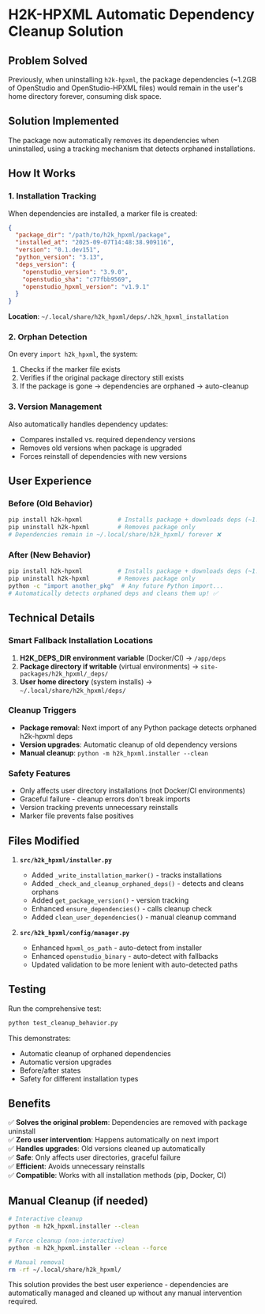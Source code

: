 # H2K-HPXML Automatic Dependency Cleanup Solution

## Problem Solved

Previously, when uninstalling `h2k-hpxml`, the package dependencies (~1.2GB of OpenStudio and OpenStudio-HPXML files) would remain in the user's home directory forever, consuming disk space.

## Solution Implemented

The package now automatically removes its dependencies when uninstalled, using a tracking mechanism that detects orphaned installations.

## How It Works

### 1. Installation Tracking
When dependencies are installed, a marker file is created:
```json
{
  "package_dir": "/path/to/h2k_hpxml/package",
  "installed_at": "2025-09-07T14:48:38.909116",
  "version": "0.1.dev151",
  "python_version": "3.13",
  "deps_version": {
    "openstudio_version": "3.9.0",
    "openstudio_sha": "c77fbb9569", 
    "openstudio_hpxml_version": "v1.9.1"
  }
}
```

**Location**: `~/.local/share/h2k_hpxml/deps/.h2k_hpxml_installation`

### 2. Orphan Detection
On every `import h2k_hpxml`, the system:
1. Checks if the marker file exists
2. Verifies if the original package directory still exists
3. If the package is gone → dependencies are orphaned → auto-cleanup

### 3. Version Management
Also automatically handles dependency updates:
- Compares installed vs. required dependency versions
- Removes old versions when package is upgraded
- Forces reinstall of dependencies with new versions

## User Experience

### Before (Old Behavior)
```bash
pip install h2k-hpxml          # Installs package + downloads deps (~1.2GB)
pip uninstall h2k-hpxml        # Removes package only
# Dependencies remain in ~/.local/share/h2k_hpxml/ forever ❌
```

### After (New Behavior)  
```bash
pip install h2k-hpxml          # Installs package + downloads deps (~1.2GB)
pip uninstall h2k-hpxml        # Removes package only
python -c "import another_pkg"  # Any future Python import...
# Automatically detects orphaned deps and cleans them up! ✅
```

## Technical Details

### Smart Fallback Installation Locations
1. **H2K_DEPS_DIR environment variable** (Docker/CI) → `/app/deps`
2. **Package directory if writable** (virtual environments) → `site-packages/h2k_hpxml/_deps/`
3. **User home directory** (system installs) → `~/.local/share/h2k_hpxml/deps/`

### Cleanup Triggers
- **Package removal**: Next import of any Python package detects orphaned h2k-hpxml deps
- **Version upgrades**: Automatic cleanup of old dependency versions
- **Manual cleanup**: `python -m h2k_hpxml.installer --clean`

### Safety Features
- Only affects user directory installations (not Docker/CI environments)
- Graceful failure - cleanup errors don't break imports
- Version tracking prevents unnecessary reinstalls
- Marker file prevents false positives

## Files Modified

1. **`src/h2k_hpxml/installer.py`**
   - Added `_write_installation_marker()` - tracks installations
   - Added `_check_and_cleanup_orphaned_deps()` - detects and cleans orphans  
   - Added `get_package_version()` - version tracking
   - Enhanced `ensure_dependencies()` - calls cleanup check
   - Added `clean_user_dependencies()` - manual cleanup command

2. **`src/h2k_hpxml/config/manager.py`**
   - Enhanced `hpxml_os_path` - auto-detect from installer
   - Enhanced `openstudio_binary` - auto-detect with fallbacks
   - Updated validation to be more lenient with auto-detected paths

## Testing

Run the comprehensive test:
```bash
python test_cleanup_behavior.py
```

This demonstrates:
- Automatic cleanup of orphaned dependencies
- Automatic version upgrades  
- Before/after states
- Safety for different installation types

## Benefits

✅ **Solves the original problem**: Dependencies are removed with package uninstall  
✅ **Zero user intervention**: Happens automatically on next import  
✅ **Handles upgrades**: Old versions cleaned up automatically  
✅ **Safe**: Only affects user directories, graceful failure  
✅ **Efficient**: Avoids unnecessary reinstalls  
✅ **Compatible**: Works with all installation methods (pip, Docker, CI)

## Manual Cleanup (if needed)

```bash
# Interactive cleanup
python -m h2k_hpxml.installer --clean

# Force cleanup (non-interactive)  
python -m h2k_hpxml.installer --clean --force

# Manual removal
rm -rf ~/.local/share/h2k_hpxml/
```

This solution provides the best user experience - dependencies are automatically managed and cleaned up without any manual intervention required.